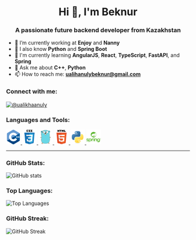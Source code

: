<h1 align="center">Hi 👋, I'm Beknur</h1>
<h3 align="center">A passionate future backend developer from Kazakhstan</h3>

- 🌱 I’m currently working at **Enjoy** and **Nanny**  
- 🚀 I also know **Python** and **Spring Boot**  
- 🔭 I'm currently learning **AngularJS**, **React**, **TypeScript**, **FastAPI**, and **Spring**  
- 💬 Ask me about **C++**, **Python**  
- 📫 How to reach me: **ualihanulybeknur@gmail.com**

<h3 align="left">Connect with me:</h3>
<p align="left">
  <a href="https://www.instagram.com/ualikhaanuly?igsh=mtmzmgqxnhztytljcg==" target="_blank">
    <img align="center" src="https://raw.githubusercontent.com/rahuldkjain/github-profile-readme-generator/master/src/images/icons/Social/instagram.svg" alt="@ualikhaanuly" height="30" width="40" />
  </a>
</p>

<h3 align="left">Languages and Tools:</h3>
<p align="left"> 
  <a href="https://www.w3schools.com/cpp/" target="_blank" rel="noreferrer"> 
    <img src="https://raw.githubusercontent.com/devicons/devicon/master/icons/cplusplus/cplusplus-original.svg" alt="cplusplus" width="40" height="40"/> 
  </a> 
  <a href="https://www.w3schools.com/css/" target="_blank" rel="noreferrer"> 
    <img src="https://raw.githubusercontent.com/devicons/devicon/master/icons/css3/css3-original-wordmark.svg" alt="css3" width="40" height="40"/> 
  </a> 
  <a href="https://golang.org" target="_blank" rel="noreferrer"> 
    <img src="https://raw.githubusercontent.com/devicons/devicon/master/icons/go/go-original.svg" alt="go" width="40" height="40"/> 
  </a> 
  <a href="https://www.w3.org/html/" target="_blank" rel="noreferrer"> 
    <img src="https://raw.githubusercontent.com/devicons/devicon/master/icons/html5/html5-original-wordmark.svg" alt="html5" width="40" height="40"/> 
  </a> 
  <a href="https://www.python.org" target="_blank" rel="noreferrer"> 
    <img src="https://raw.githubusercontent.com/devicons/devicon/master/icons/python/python-original.svg" alt="python" width="40" height="40"/> 
  </a> 
  <a href="https://spring.io/projects/spring-boot" target="_blank" rel="noreferrer">
    <img src="https://raw.githubusercontent.com/devicons/devicon/master/icons/spring/spring-original-wordmark.svg" alt="spring boot" width="40" height="40"/>
  </a>
</p>

---

<h3 align="left">GitHub Stats:</h3>
<p align="left">

  <img src="https://github-readme-stats.vercel.app/api?username=BEknUur&show_icons=true&theme=radical" alt="GitHub stats" />
</p>

<h3 align="left">Top Languages:</h3>
<p align="left">

  <img src="https://github-readme-stats.vercel.app/api/top-langs/?username=BEknUur&layout=compact&theme=radical" alt="Top Languages" />
</p>

<h3 align="left">GitHub Streak:</h3>
<p align="left">

  <img src="https://github-readme-streak-stats.herokuapp.com/?user=BEknUur&theme=radical" alt="GitHub Streak" />
</p>
